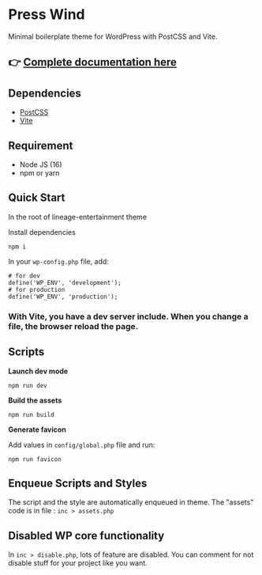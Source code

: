 # Press Wind

Minimal boilerplate theme for WordPress with PostCSS and Vite.

## 👉 [Complete documentation here](https://presswind-doc.wp-performance.com/)

## Dependencies
- [PostCSS](https://postcss.org/)
- [Vite](https://vitejs.dev/)

## Requirement
- Node JS (16)
- npm or yarn

## Quick Start
In the root of lineage-entertainment theme

Install dependencies
```
npm i
```

In your ```wp-config.php``` file, add:
```
# for dev
define('WP_ENV', 'development');
# for production
define('WP_ENV', 'production');
```

### With Vite, you have a dev server include. When you change a file, the browser reload the page.

## Scripts

**Launch dev mode**
```
npm run dev
```

**Build the assets**
```
npm run build
```

**Generate favicon**

Add values in ```config/global.php``` file and run:

```
npm run favicon
```

## Enqueue Scripts and Styles
The script and the style are automatically enqueued in theme.
The "assets" code is in file : ```inc > assets.php```

## Disabled WP core functionality
In ```inc > disable.php```, lots of feature are disabled.
You can comment for not disable stuff for your project like you want.
